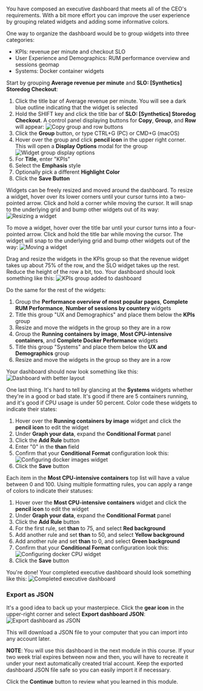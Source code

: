 You have composed an executive dashboard that meets all of the CEO's requirements. With a bit more effort you can improve the user experience by grouping related widgets and adding some informative colors.

One way to organize the dashboard would be to group widgets into three categories:

  - KPIs: revenue per minute and checkout SLO
  - User Experience and Demographics: RUM performance overview and sessions geomap
  - Systems: Docker container widgets

Start by grouping **Average revenue per minute** and **SLO: \[Synthetics\] Storedog Checkout**:
1. Click the title bar of Average revenue per minute. You will see a dark blue outline indicating that the widget is selected
1. Hold the SHIFT key and click the title bar of **SLO: \[Synthetics\] Storedog Checkout**. A control panel displaying buttons for **Copy**, **Group**, and **Row** will appear:
   ![Copy group and row buttons](./assets/copy_group_row_buttons.png)
1. Click the **Group** button, or type CTRL+G (PC) or CMD+G (macOS)
1. Hover over the group and click **pencil icon** in the upper right corner. This will open a **Display Options** modal for the group
    ![Widget group display options](./assets/widget_group_display_options.png)
1. For **Title**, enter "KPIs"
1. Select the **Emphasis** style
1. Optionally pick a different **Highlight Color**
1. Click the **Save Button**

Widgets can be freely resized and moved around the dashboard. To resize a widget, hover over its lower corners until your cursor turns into a two-pointed arrow. Click and hold a corner while moving the cursor. It will snap to the underlying grid and bump other widgets out of its way:
![Resizing a widget](./assets/resize_widget.gif)

To move a widget, hover over the title bar until your cursor turns into a four-pointed arrow. Click and hold the title bar while moving the cursor. The widget will snap to the underlying grid and bump other widgets out of the way:
![Moving a widget](./assets/move_widget.gif)

Drag and resize the widgets in the KPIs group so that the revenue widget takes up about 75% of the row, and the SLO widget takes up the rest. Reduce the height of the row a bit, too. Your dashboard should look something like this:
![KPIs group added to dashboard](./assets/kpis_group_dashboard.png)

Do the same for the rest of the widgets:
1. Group the **Performance overview of most popular pages**, **Complete RUM Performance**, **Number of sessions by countery** widgets
1. Title this group "UX and Demographics" and place them below the **KPIs** group
1. Resize and move the widgets in the group so they are in a row
1. Group the **Running containers by image**, **Most CPU-intensive containers**, and **Complete Docker Performance** widgets
1. Title this group "Systems" and place them below the **UX and Demographics** group
1. Resize and move the widgets in the group so they are in a row

Your dashboard should now look something like this:
![Dashboard with better layout](./assets/dashboard_better_layout.png)

One last thing. It's hard to tell by glancing at the **Systems** widgets whether they're in a good or bad state. It's good if there are 5 containers running, and it's good if CPU usage is under 50 percent. Color code these widgets to indicate their states:

1. Hover over the **Running containers by image** widget and click the **pencil icon** to edit the widget
1. Under **Graph your data**, expand the **Conditional Format** panel
1. Click the **Add Rule** button
1. Enter "0" in the **than** field
1. Confirm that your **Conditional Format** configuration look this:
   ![Configuring docker images widget](./assets/configuring_images_widget.png)
1. Click the **Save** button

Each item in the **Most CPU-intensive containers** top list will have a value between 0 and 100. Using multiple formatting rules, you can apply a range of colors to indicate their statuses:

1. Hover over the **Most CPU-intensive containers** widget and click the **pencil icon** to edit the widget
1. Under **Graph your data**, expand the **Conditional Format** panel
1. Click the **Add Rule** button
1. For the first rule, set **than** to 75, and select **Red background** 
1. Add another rule and set **than** to 50, and select **Yellow background** 
1. Add another rule and set **than** to 0, and select **Green background**
1. Confirm that your **Conditional Format** configuration look this:
   ![Configuring docker CPU widget](./assets/configuring_cpu_containers_widget.png)
1. Click the **Save** button

You're done! Your completed executive dashboard should look something like this:
![Completed executive dashboard](./assets/completed_executive_dashboard.png)

### Export as JSON
It's a good idea to back up your masterpiece. Click the **gear icon** in the upper-right corner and select **Export dashboard JSON**: 
![Export dashboard as JSON](./assets/export_dashboard_json.png)

This will download a JSON file to your computer that you can import into any account later.

**NOTE**: You will use this dashboard in the next module in this course. If your two week trial expires between now and then, you will have to recreate it under your next automatically created trial account. Keep the exported dashboard JSON file safe so you can easily import it if necessary.

Click the **Continue** button to review what you learned in this module.